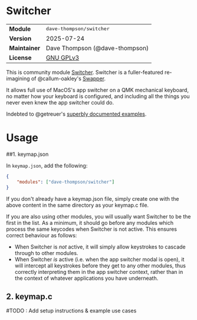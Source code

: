 # Switcher

<table>
<tr><td><b>Module</b></td><td><tt>dave-thompson/switcher</tt></td></tr>
<tr><td><b>Version</b></td><td>2025-07-24</td></tr>
<tr><td><b>Maintainer</b></td><td>Dave Thompson (@dave-thompson)</td></tr>
<tr><td><b>License</b></td><td><a href="../LICENSE.txt">GNU GPLv3</a></td></tr>
</table>

This is community module [Switcher](https://github.com/dave-thompson/qmk-modules/switcher).  Switcher is a fuller-featured re-imagining of @callum-oakley's [Swapper](https://github.com/callum-oakley/qmk_firmware/tree/master/users/callum).

It allows full use of MacOS's app switcher on a QMK mechanical keyboard, no matter how your keyboard is configured, and including all the things you never even knew the app switcher could do.

Indebted to @getreuer's [superbly documented examples](https://getreuer.info/posts/keyboards/index.html).

# Usage

##1. keymap.json

In `keymap.json`, add the following:

```json
{
    "modules": ["dave-thompson/switcher"]
}
```
If you don't already have a keymap.json file, simply create one with the above content in the same directory as your keymap.c file.

If you are also using other modules, you will usually want Switcher to be the first in the list.  As a minimum, it should go before any modules which process the same keycodes when Switcher is not active.  This ensures correct behaviour as follows:
- When Switcher is *not* active, it will simply allow keystrokes to cascade through to other modules.
- When Switcher *is* active (i.e. when the app switcher modal is open), it will intercept all keystrokes before they get to any other modules, thus correctly interpreting them in the app switcher context, rather than in the context of whatever applications you have underneath.

## 2. keymap.c

#TODO : Add setup instructions & example use cases
